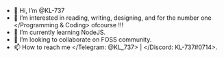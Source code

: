 - 👋 Hi, I’m @KL-737
- 👀 I’m interested in reading, writing, designing, and for the number one </Programming & Coding> ofcourse !!!
- 🌱 I’m currently learning NodeJS.
- 💞️ I’m looking to collaborate on FOSS community.
- 📫 How to reach me </Telegram: @KL_737> | </Discord: KL-737#0714>.

<!---
KL-737/KL-737 is a ✨ special ✨ repository because its `README.md` (this file) appears on your GitHub profile.
You can click the Preview link to take a look at your changes.
--->
